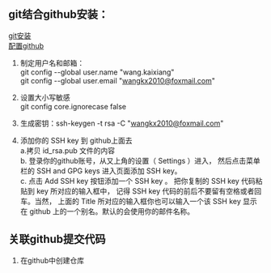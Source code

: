 ## git结合github安装：
[git安装](https://blog.csdn.net/dietime1943/article/details/71751007)  
[配置github](https://blog.csdn.net/angus_monroe/article/details/78543289)

1. 制定用户名和邮箱：  
git config --global user.name "wang.kaixiang"  
git config --global user.email "wangkx2010@foxmail.com"

2. 设置大小写敏感  
git config core.ignorecase false

3. 生成密钥：ssh-keygen -t rsa -C "wangkx2010@foxmail.com"

4. 添加你的 SSH key 到 github上面去  
a.拷贝 id_rsa.pub 文件的内容  
b. 登录你的github账号，从又上角的设置（ Settings ）进入，
然后点击菜单栏的 SSH and GPG keys 进入页面添加 SSH key。    
c. 点击 Add SSH key 按钮添加一个 SSH key 。
把你复制的 SSH key 代码粘贴到 key 所对应的输入框中，
记得 SSH key 代码的前后不要留有空格或者回车。当然，
上面的 Title 所对应的输入框你也可以输入一个该 SSH key
显示在 github 上的一个别名。默认的会使用你的邮件名称。

## 关联github提交代码
1. 在github中创建仓库

